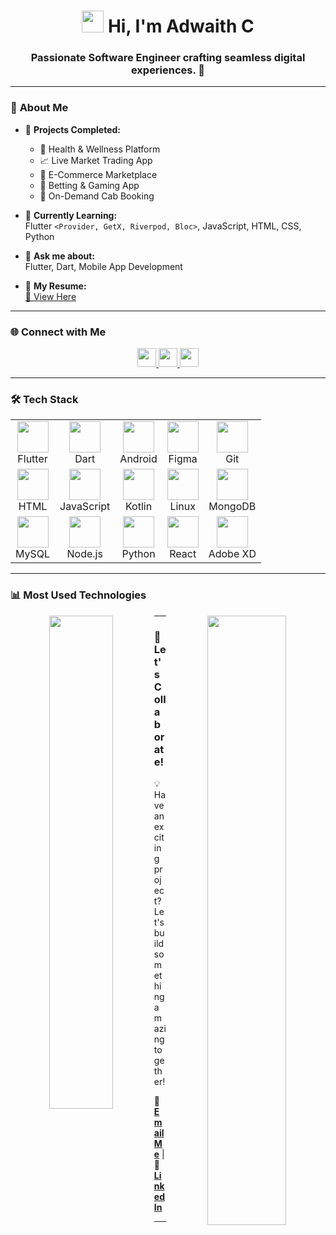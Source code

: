 <h1 align="center"> 
  <img src="https://media.giphy.com/media/hvRJCLFzcasrR4ia7z/giphy.gif" width="35px"> 
  Hi, I'm Adwaith C
</h1>

<h3 align="center">
  Passionate Software Engineer crafting seamless digital experiences. 🚀
</h3>

---

### 🚀 **About Me**
- 🔭 **Projects Completed:**  
  - 🏥 Health & Wellness Platform  
  - 📈 Live Market Trading App  
  - 🛒 E-Commerce Marketplace  
  - 🎰 Betting & Gaming App  
  - 🚖 On-Demand Cab Booking  

- 🌱 **Currently Learning:**  
  Flutter `<Provider, GetX, Riverpod, Bloc>`, JavaScript, HTML, CSS, Python  

- 💬 **Ask me about:**  
  Flutter, Dart, Mobile App Development  

- 📄 **My Resume:**  
  [📜 View Here](https://drive.google.com/file/d/1ZENrn5RwhER_TFjE3ZoDsHgCXsAhOvsf/view?usp=drive_link)  

---

### 🌐 **Connect with Me**
<p align="center">
  <a href="https://linkedin.com/in/adwaithasok" target="blank">
    <img src="https://img.shields.io/badge/LinkedIn-0A66C2?style=for-the-badge&logo=linkedin&logoColor=white" height="30"/>
  </a>
  <a href="https://stackoverflow.com/users/adwaith-ashok" target="blank">
    <img src="https://img.shields.io/badge/StackOverflow-F58025?style=for-the-badge&logo=stackoverflow&logoColor=white" height="30"/>
  </a>
  <a href="https://www.instagram.com/adwaith______asok/" target="blank">
    <img src="https://img.shields.io/badge/Instagram-E4405F?style=for-the-badge&logo=instagram&logoColor=white" height="30"/>
  </a>
</p>

---

### 🛠️ **Tech Stack**
<table align="center">
  <tr>
    <td align="center">
      <img src="https://skillicons.dev/icons?i=flutter" height="50"/><br>Flutter
    </td>
    <td align="center">
      <img src="https://skillicons.dev/icons?i=dart" height="50"/><br>Dart
    </td>
    <td align="center">
      <img src="https://skillicons.dev/icons?i=android" height="50"/><br>Android
    </td>
    <td align="center">
      <img src="https://skillicons.dev/icons?i=figma" height="50"/><br>Figma
    </td>
    <td align="center">
      <img src="https://skillicons.dev/icons?i=git" height="50"/><br>Git
    </td>
  </tr>
  <tr>
    <td align="center">
      <img src="https://skillicons.dev/icons?i=html" height="50"/><br>HTML
    </td>
    <td align="center">
      <img src="https://skillicons.dev/icons?i=js" height="50"/><br>JavaScript
    </td>
    <td align="center">
      <img src="https://skillicons.dev/icons?i=kotlin" height="50"/><br>Kotlin
    </td>
    <td align="center">
      <img src="https://skillicons.dev/icons?i=linux" height="50"/><br>Linux
    </td>
    <td align="center">
      <img src="https://skillicons.dev/icons?i=mongodb" height="50"/><br>MongoDB
    </td>
  </tr>
  <tr>
    <td align="center">
      <img src="https://skillicons.dev/icons?i=mysql" height="50"/><br>MySQL
    </td>
    <td align="center">
      <img src="https://skillicons.dev/icons?i=nodejs" height="50"/><br>Node.js
    </td>
    <td align="center">
      <img src="https://skillicons.dev/icons?i=python" height="50"/><br>Python
    </td>
    <td align="center">
      <img src="https://skillicons.dev/icons?i=react" height="50"/><br>React
    </td>
    <td align="center">
      <img src="https://skillicons.dev/icons?i=xd" height="50"/><br>Adobe XD
    </td>
  </tr>
</table>

---

### 📊 **Most Used Technologies**
<p align="center">
  <img src="https://github-readme-stats.vercel.app/api/top-langs?username=adwaithasok&layout=compact&theme=radical" width="45%" align="left"/>
  <img src="https://github-readme-stats.vercel.app/api?username=adwaithasok&show_icons=true&theme=radical" width="50%" align="right"/>
</p>

---

### 🚀 **Let's Collaborate!**
💡 Have an exciting project? Let's build something amazing together!  

📩 **[Email Me](mailto:adwaithdeva@gmail.com)** | 💬 **[LinkedIn](https://linkedin.com/in/adwaithasok)**  

---
